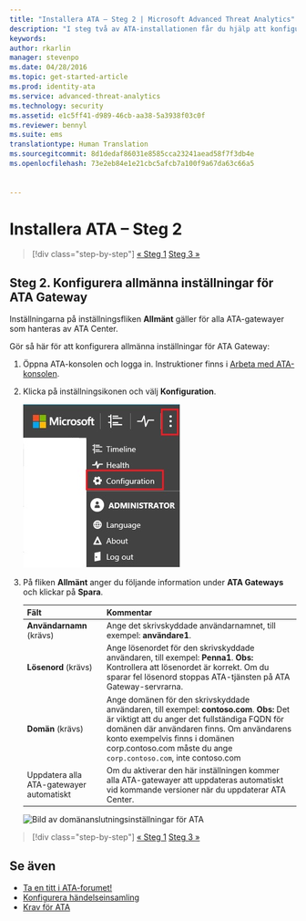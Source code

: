 ```yaml
---
title: "Installera ATA – Steg 2 | Microsoft Advanced Threat Analytics"
description: "I steg två av ATA-installationen får du hjälp att konfigurera domänanslutningsinställningarna på ATA Center-servern"
keywords: 
author: rkarlin
manager: stevenpo
ms.date: 04/28/2016
ms.topic: get-started-article
ms.prod: identity-ata
ms.service: advanced-threat-analytics
ms.technology: security
ms.assetid: e1c5ff41-d989-46cb-aa38-5a3938f03c0f
ms.reviewer: bennyl
ms.suite: ems
translationtype: Human Translation
ms.sourcegitcommit: 8d1dedaf86031e8585cca23241aead58f7f3db4e
ms.openlocfilehash: 73e2eb84e1e21cbc5afcb7a100f9a67da63c66a5


---
```


# Installera ATA – Steg 2

>[!div class="step-by-step"]
[« Steg 1](install-ata-step1.md)
[Steg 3 »](install-ata-step3.md)

## Steg 2. Konfigurera allmänna inställningar för ATA Gateway
Inställningarna på inställningsfliken **Allmänt** gäller för alla ATA-gatewayer som hanteras av ATA Center.

Gör så här för att konfigurera allmänna inställningar för ATA Gateway:

1.  Öppna ATA-konsolen och logga in. Instruktioner finns i [Arbeta med ATA-konsolen](working-with-ata-console.md).

2.  Klicka på inställningsikonen och välj **Konfiguration**.

    ![Konfigurationsinställningar för ATA Gateway](media/ATA-config-icon.JPG)

3.  På fliken **Allmänt** anger du följande information under **ATA Gateways** och klickar på **Spara**.

    |Fält|Kommentar|
    |---------|------------|
    |**Användarnamn** (krävs)|Ange det skrivskyddade användarnamnet, till exempel: **användare1**.|
    |**Lösenord** (krävs)|Ange lösenordet för den skrivskyddade användaren, till exempel: **Penna1**. **Obs:** Kontrollera att lösenordet är korrekt. Om du sparar fel lösenord stoppas ATA-tjänsten på ATA Gateway-servrarna.|
    |**Domän** (krävs)|Ange domänen för den skrivskyddade användaren, till exempel: **contoso.com**. **Obs:** Det är viktigt att du anger det fullständiga FQDN för domänen där användaren finns. Om användarens konto exempelvis finns i domänen corp.contoso.com måste du ange `corp.contoso.com`, inte contoso.com|
    |Uppdatera alla ATA-gatewayer automatiskt |Om du aktiverar den här inställningen kommer alla ATA-gatewayer att uppdateras automatiskt vid kommande versioner när du uppdaterar ATA Center.|

    ![Bild av domänanslutningsinställningar för ATA](media/ata-domain-connectivity-user.jpg)



>[!div class="step-by-step"]
[« Steg 1](install-ata-step1.md)
[Steg 3 »](install-ata-step3.md)


## Se även

- [Ta en titt i ATA-forumet!](https://social.technet.microsoft.com/Forums/security/home?forum=mata)
- [Konfigurera händelseinsamling](configure-event-collection.md)
- [Krav för ATA](/advanced-threat-analytics/plan-design/ata-prerequisites)



<!--HONumber=Jun16_HO4-->


